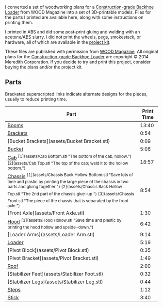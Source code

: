 I converted a set of woodworking plans for a [Construction-grade Backhoe Loader](http://www.woodstore.net/cobalo.html) from WOOD Magazine into a set of 3D-printable models. Files for the parts I printed are available here, along with some instructions on printing them. 

I printed in ABS and did some post-print gluing and welding with an acetone/ABS slurry.  I did not print the wheels, pegs,  smokestack, or hardware, all of which are available in the [project kit](http://www.woodstore.net/cobalo.html).


These files are published with permission from [WOOD Magazine](http://www.woodmagazine.com/). All original plans for the [Construction-grade Backhoe Loader](http://www.woodstore.net/cobalo.html) are copyright &copy; 2014 Meredith Corporation. If you decide to try and print this project, consider buying the plans and/or the project kit.

Parts
-----
Bracketed superscripted links indicate alternate designs for the pieces, usually to reduce printing time.

| Part | Print Time |
|------|------------|
| [Booms](assets/Boom.stl) | 13:40 |
| [Brackets](assets/Bracket.stl) | 0:54 |
| [Bucket Brackets](assets/Bucket Bracket.stl) | 0:09 |
| [Bucket](assets/Bucket.stl) | 5:06 |
| [Cab](assets/Cab.stl) <sup>[1](assets/Cab Bottom.stl "The bottom of the cab, hollow.")</sup> <sup>[2](assets/Cab Top.stl "The top of the cab; weld it to the hollow bottom.")</sup> | 18:57 |
| [Chassis](assets/Chassis.stl) <sup>[1](assets/Chassis Back Hollow Bottom.stl "Save lots of time and plastic by printing the large piece of the chassis in two parts and gluing together.")</sup> <sup>[2](assets/Chassis Back Hollow Top.stl "The 2nd part of the chassis glue-up.")</sup> <sup>[3](assets/Chassis Front.stl "The piece of the chassis that is separated by the front axle.")</sup> | 8:54 |
| [Front Axle](assets/Front Axle.stl) | 1:30 |
| [Hood](assets/Hood.stl) <sup>[1](assets/Hood Hollow.stl "Save time and plastic by printing the hood hollow and upside-down.")</sup> | 6:42 |
| [Loader Arms](assets/Loader Arm.stl) | 9:14 |
| [Loader](assets/Loader.stl) | 5:19 |
| [Pivot Block](assets/Pivot Block.stl) | 0:35 |
| [Pivot Bracket](assets/Pivot Bracket.stl) | 1:49 |
| [Roof](assets/Roof.stl) | 2:00 |
| [Stabilizer Feet](assets/Stabilizer Foot.stl) | 0:32 |
| [Stabilizer Legs](assets/Stabilizer Leg.stl) | 0:44 |
| [Steps](assets/Step.stl) | 1:12 |
| [Stick](assets/Stick.stl) | 3:40 |

